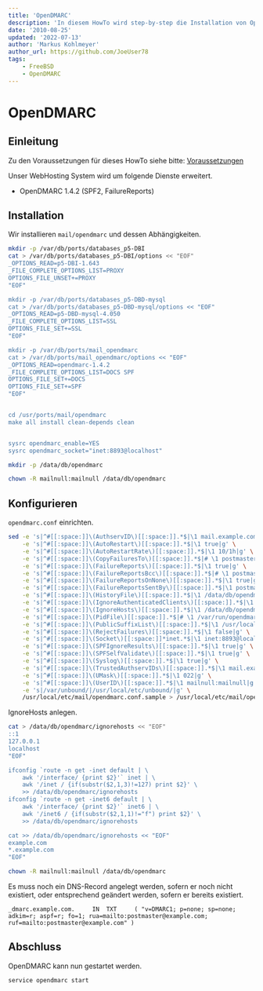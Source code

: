 ```yaml
---
title: 'OpenDMARC'
description: 'In diesem HowTo wird step-by-step die Installation von OpenDMARC für ein WebHosting System auf Basis von FreeBSD 64Bit auf einem dedizierten Server beschrieben.'
date: '2010-08-25'
updated: '2022-07-13'
author: 'Markus Kohlmeyer'
author_url: https://github.com/JoeUser78
tags:
    - FreeBSD
    - OpenDMARC
---
```


# OpenDMARC

## Einleitung

Zu den Voraussetzungen für dieses HowTo siehe bitte: [Voraussetzungen](/howtos/freebsd/hosting_system/)

Unser WebHosting System wird um folgende Dienste erweitert.

- OpenDMARC 1.4.2 (SPF2, FailureReports)

## Installation

Wir installieren `mail/opendmarc` und dessen Abhängigkeiten.

``` bash
mkdir -p /var/db/ports/databases_p5-DBI
cat > /var/db/ports/databases_p5-DBI/options << "EOF"
_OPTIONS_READ=p5-DBI-1.643
_FILE_COMPLETE_OPTIONS_LIST=PROXY
OPTIONS_FILE_UNSET+=PROXY
"EOF"

mkdir -p /var/db/ports/databases_p5-DBD-mysql
cat > /var/db/ports/databases_p5-DBD-mysql/options << "EOF"
_OPTIONS_READ=p5-DBD-mysql-4.050
_FILE_COMPLETE_OPTIONS_LIST=SSL
OPTIONS_FILE_SET+=SSL
"EOF"

mkdir -p /var/db/ports/mail_opendmarc
cat > /var/db/ports/mail_opendmarc/options << "EOF"
_OPTIONS_READ=opendmarc-1.4.2
_FILE_COMPLETE_OPTIONS_LIST=DOCS SPF
OPTIONS_FILE_SET+=DOCS
OPTIONS_FILE_SET+=SPF
"EOF"


cd /usr/ports/mail/opendmarc
make all install clean-depends clean


sysrc opendmarc_enable=YES
sysrc opendmarc_socket="inet:8893@localhost"
```

``` bash
mkdir -p /data/db/opendmarc

chown -R mailnull:mailnull /data/db/opendmarc
```

## Konfigurieren

`opendmarc.conf` einrichten.

``` bash
sed -e 's|^#[[:space:]]\(AuthservID\)[[:space:]].*$|\1 mail.example.com|g' \
    -e 's|^#[[:space:]]\(AutoRestart\)[[:space:]].*$|\1 true|g' \
    -e 's|^#[[:space:]]\(AutoRestartRate\)[[:space:]].*$|\1 10/1h|g' \
    -e 's|^#[[:space:]]\(CopyFailuresTo\)[[:space:]].*$|# \1 postmaster@example.com|g' \
    -e 's|^#[[:space:]]\(FailureReports\)[[:space:]].*$|\1 true|g' \
    -e 's|^#[[:space:]]\(FailureReportsBcc\)[[:space:]].*$|# \1 postmaster@example.com|g' \
    -e 's|^#[[:space:]]\(FailureReportsOnNone\)[[:space:]].*$|\1 true|g' \
    -e 's|^#[[:space:]]\(FailureReportsSentBy\)[[:space:]].*$|\1 postmaster@example.com|g' \
    -e 's|^#[[:space:]]\(HistoryFile\)[[:space:]].*$|\1 /data/db/opendmarc/opendmarc.dat|g' \
    -e 's|^#[[:space:]]\(IgnoreAuthenticatedClients\)[[:space:]].*$|\1 true|g' \
    -e 's|^#[[:space:]]\(IgnoreHosts\)[[:space:]].*$|\1 /data/db/opendmarc/ignorehosts|g' \
    -e 's|^#[[:space:]]\(PidFile\)[[:space:]].*$|# \1 /var/run/opendmarc/pid|g' \
    -e 's|^#[[:space:]]\(PublicSuffixList\)[[:space:]].*$|\1 /usr/local/share/public_suffix_list/public_suffix_list.dat|g' \
    -e 's|^#[[:space:]]\(RejectFailures\)[[:space:]].*$|\1 false|g' \
    -e 's|^#[[:space:]]\(Socket\)[[:space:]]*inet.*$|\1 inet:8893@localhost|g' \
    -e 's|^#[[:space:]]\(SPFIgnoreResults\)[[:space:]].*$|\1 true|g' \
    -e 's|^#[[:space:]]\(SPFSelfValidate\)[[:space:]].*$|\1 true|g' \
    -e 's|^#[[:space:]]\(Syslog\)[[:space:]].*$|\1 true|g' \
    -e 's|^#[[:space:]]\(TrustedAuthservIDs\)[[:space:]].*$|\1 mail.example.com|g' \
    -e 's|^#[[:space:]]\(UMask\)[[:space:]].*$|\1 022|g' \
    -e 's|^#[[:space:]]\(UserID\)[[:space:]].*$|\1 mailnull:mailnull|g' \
    -e 's|/var/unbound/|/usr/local/etc/unbound/|g' \
    /usr/local/etc/mail/opendmarc.conf.sample > /usr/local/etc/mail/opendmarc.conf
```

IgnoreHosts anlegen.

``` bash
cat > /data/db/opendmarc/ignorehosts << "EOF"
::1
127.0.0.1
localhost
"EOF"

ifconfig `route -n get -inet default | \
    awk '/interface/ {print $2}'` inet | \
    awk '/inet / {if(substr($2,1,3)!=127) print $2}' \
    >> /data/db/opendmarc/ignorehosts
ifconfig `route -n get -inet6 default | \
    awk '/interface/ {print $2}'` inet6 | \
    awk '/inet6 / {if(substr($2,1,1)!="f") print $2}' \
    >> /data/db/opendmarc/ignorehosts

cat >> /data/db/opendmarc/ignorehosts << "EOF"
example.com
*.example.com
"EOF"
```

``` bash
chown -R mailnull:mailnull /data/db/opendmarc
```

Es muss noch ein DNS-Record angelegt werden, sofern er noch nicht existiert, oder entsprechend geändert werden, sofern er bereits existiert.

``` dns-zone
_dmarc.example.com.     IN  TXT     ( "v=DMARC1; p=none; sp=none; adkim=r; aspf=r; fo=1; rua=mailto:postmaster@example.com; ruf=mailto:postmaster@example.com" )
```

## Abschluss

OpenDMARC kann nun gestartet werden.

``` bash
service opendmarc start
```
